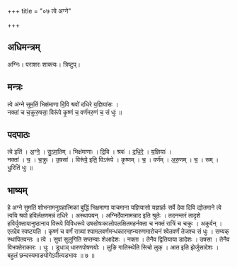 +++
title = "०७ त्वे अग्ने"

+++
## अधिमन्त्रम्
अग्निः। पराशरः शाक्त्यः। त्रिष्टुप्।

## मन्त्रः
त्वे अ॑ग्ने सुम॒तिं भिक्ष॑माणा दि॒वि श्रवो॑ दधिरे य॒ज्ञिया॑सः ।  
नक्ता॑ च च॒क्रुरु॒षसा॒ विरू॑पे कृ॒ष्णं च॒ वर्ण॑मरु॒णं च॒ सं धुः॑ ॥

## पदपाठः
त्वे इति॑ । अ॒ग्ने॒ । सु॒ऽम॒तिम् । भिक्ष॑माणाः । दि॒वि । श्रवः॑ । द॒धि॒रे॒ । य॒ज्ञियाः॑ ।  
नक्ता॑ । च॒ । च॒क्रुः । उ॒षसा॑ । विरू॑पे॒ इति॒ विऽरू॑पे । कृ॒ष्णम् । च॒ । वर्ण॑म् । अ॒रु॒णम् । च॒ । सम् । धु॒रिति॑ धुः ॥

## भाष्यम्
हे अग्ने सुमतिं शोभनामनुग्रहात्मिकां बुद्धिं भिक्षमाणा याचमाना यज्ञियासो यज्ञार्हाः सर्वे देवा दिवि द्योतमाने त्वे त्वयि श्रवो हविर्लक्षणमन्नं दधिरे । अस्थापयन् । अग्निर्देवानामन्नाद इति श्रुतेः । तदनन्तरं तादृशे हविर्युक्तायानुष्ठानाय विरूपे विविधरूपे उषसोषःकालोपलक्षितमहर्नक्ता च नक्तं रात्रिं च चक्रुः । अकुर्वन् । एतदेव स्पष्टयति । कृष्णं च वर्णं रात्र्यां श्यामलवर्णमन्धकारमह्न्यरुणमारोचनं श्वेतवर्णं तेजश्च सं धुः । सम्यक् स्थापितवन्तः ॥ त्वे । सुपां सुलुगिति सप्तम्याः शेआदेशः । नक्ता । तेनैव द्वितियाया डादेशः । उषसा । तेनैव विभक्तेराकारः । धुः । डुधाञ् धारणपोषणयोः । लुङि गातिस्थेति सिचो लुक् । आत इति झेर्जुसादेशः । बहुलं छन्दस्यमाङ्योगेऽपीत्यडभावः ॥ ७ ॥